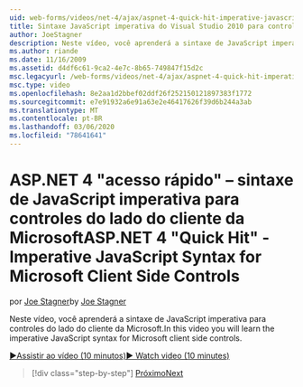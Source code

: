 ```yaml
---
uid: web-forms/videos/net-4/ajax/aspnet-4-quick-hit-imperative-javascript-syntax-for-microsoft-client-side-controls
title: Sintaxe JavaScript imperativa do Visual Studio 2010 para controles do lado do cliente da Microsoft | Microsoft Docs
author: JoeStagner
description: Neste vídeo, você aprenderá a sintaxe de JavaScript imperativa para controles do lado do cliente da Microsoft.
ms.author: riande
ms.date: 11/16/2009
ms.assetid: d4df6c61-9ca2-4e7c-8b65-749847f15d2c
msc.legacyurl: /web-forms/videos/net-4/ajax/aspnet-4-quick-hit-imperative-javascript-syntax-for-microsoft-client-side-controls
msc.type: video
ms.openlocfilehash: 8e2aa1d2bbef02ddf26f252150121897383f1772
ms.sourcegitcommit: e7e91932a6e91a63e2e46417626f39d6b244a3ab
ms.translationtype: MT
ms.contentlocale: pt-BR
ms.lasthandoff: 03/06/2020
ms.locfileid: "78641641"
---
```

# <a name="aspnet-4-quick-hit---imperative-javascript-syntax-for-microsoft-client-side-controls"></a><span data-ttu-id="dce4f-103">ASP.NET 4 "acesso rápido" – sintaxe de JavaScript imperativa para controles do lado do cliente da Microsoft</span><span class="sxs-lookup"><span data-stu-id="dce4f-103">ASP.NET 4 "Quick Hit" - Imperative JavaScript Syntax for Microsoft Client Side Controls</span></span>

<span data-ttu-id="dce4f-104">por [Joe Stagner](https://github.com/JoeStagner)</span><span class="sxs-lookup"><span data-stu-id="dce4f-104">by [Joe Stagner](https://github.com/JoeStagner)</span></span>

<span data-ttu-id="dce4f-105">Neste vídeo, você aprenderá a sintaxe de JavaScript imperativa para controles do lado do cliente da Microsoft.</span><span class="sxs-lookup"><span data-stu-id="dce4f-105">In this video you will learn the imperative JavaScript syntax for Microsoft client side controls.</span></span> 

[<span data-ttu-id="dce4f-106">&#9654;Assistir ao vídeo (10 minutos)</span><span class="sxs-lookup"><span data-stu-id="dce4f-106">&#9654; Watch video (10 minutes)</span></span>](https://channel9.msdn.com/Blogs/ASP-NET-Site-Videos/aspnet-4-quick-hit-imperative-javascript-syntax-for-microsoft-client-side-controls)

> [!div class="step-by-step"]
> [<span data-ttu-id="dce4f-107">Próximo</span><span class="sxs-lookup"><span data-stu-id="dce4f-107">Next</span></span>](aspnet-4-quick-hit-the-scriptloader.md)
